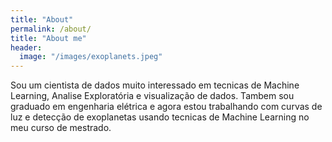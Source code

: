 ```yaml
---
title: "About"
permalink: /about/
title: "About me"
header:
  image: "/images/exoplanets.jpeg"
---
```

Sou um cientista de dados muito interessado em tecnicas de Machine Learning, Analise Exploratória e visualização de dados. 
Tambem sou graduado em engenharia elétrica e agora estou trabalhando com curvas de luz e detecção de exoplanetas usando tecnicas de Machine Learning no meu curso de mestrado.
